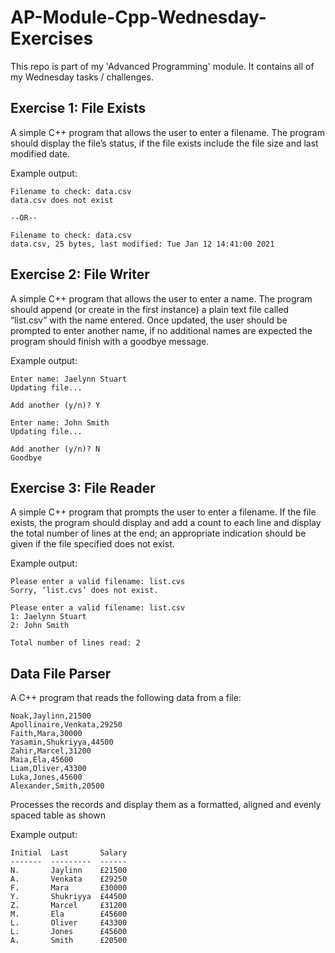 # AP-Module-Cpp-Wednesday-Exercises
This repo is part of my 'Advanced Programming' module. It contains all of my Wednesday tasks / challenges.

## Exercise 1: File Exists
A simple C++ program that allows the user to enter a filename. The program should display the file’s status, if the file exists include the file size and last modified date.

Example output:
```
Filename to check: data.csv
data.csv does not exist

--OR--

Filename to check: data.csv
data.csv, 25 bytes, last modified: Tue Jan 12 14:41:00 2021
```
## Exercise 2: File Writer
A simple C++ program that allows the user to enter a name. The program should append (or create in the first instance) a plain text file called “list.csv” with the name entered. Once updated, the user should be prompted to enter another name, if no additional names are expected the program should finish with a goodbye message.

Example output:
```
Enter name: Jaelynn Stuart
Updating file...

Add another (y/n)? Y

Enter name: John Smith
Updating file...

Add another (y/n)? N
Goodbye
```
## Exercise 3: File Reader
A simple C++ program that prompts the user to enter a filename. If the file exists, the program should display and add a count to each line and display the total number of lines at the end; an appropriate indication should be given if the file specified does not exist.

Example output:
```
Please enter a valid filename: list.cvs
Sorry, ‘list.cvs’ does not exist.

Please enter a valid filename: list.csv
1: Jaelynn Stuart
2: John Smith

Total number of lines read: 2
```

## Data File Parser
A C++ program that reads the following data from a file:
```
Noak,Jaylinn,21500
Apollinaire,Venkata,29250
Faith,Mara,30000
Yasamin,Shukriyya,44500
Zahir,Marcel,31200
Maia,Ela,45600
Liam,Oliver,43300
Luka,Jones,45600
Alexander,Smith,20500
```
Processes the records and display them as a formatted, aligned and evenly spaced table as shown

Example output:
```
Initial  Last       Salary
-------  ---------  ------
N.       Jaylinn    £21500
A.       Venkata    £29250
F.       Mara       £30000
Y.       Shukriyya  £44500
Z.       Marcel     £31200
M.       Ela        £45600
L.       Oliver     £43300
L.       Jones      £45600
A.       Smith      £20500
```
